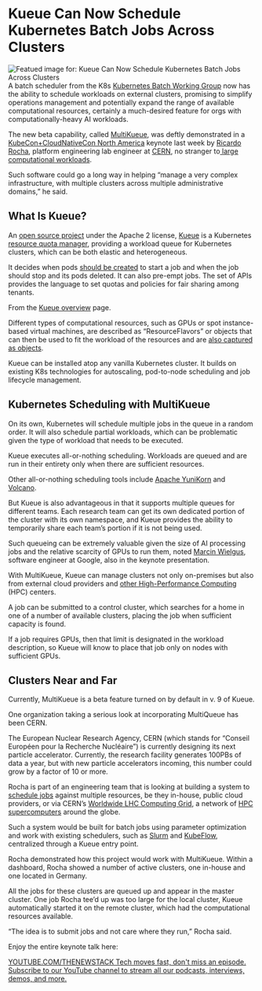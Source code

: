 # Kueue Can Now Schedule Kubernetes Batch Jobs Across Clusters
![Featued image for: Kueue Can Now Schedule Kubernetes Batch Jobs Across Clusters](https://cdn.thenewstack.io/media/2024/11/59ad16fe-kueue-1024x683.png)
A batch scheduler from the K8s [Kubernetes Batch Working Group](https://github.com/kubernetes/community/blob/master/wg-batch/README.md) now has the ability to schedule workloads on external clusters, promising to simplify operations management and potentially expand the range of available computational resources, certainly a much-desired feature for orgs with computationally-heavy AI workloads.

The new beta capability, called [MultiKueue](https://kueue.sigs.k8s.io/docs/concepts/multikueue/), was deftly demonstrated in a [KubeCon+CloudNativeCon North America](https://events.linuxfoundation.org/kubecon-cloudnativecon-north-america/) keynote last week by [Ricardo Rocha](https://ricardorocha.io/), platform engineering lab engineer at [CERN](https://home.cern/science/computing), no stranger to[ large computational workloads](https://thenewstack.io/how-cern-accelerates-with-kubernetes-helm-prometheus-and-coredns/).

Such software could go a long way in helping “manage a very complex infrastructure, with multiple clusters across multiple administrative domains,” he said.

## What Is Kueue?
An [open source project](https://github.com/kubernetes-sigs/kueue) under the Apache 2 license, [Kueue](https://kueue.sigs.k8s.io/) is a Kubernetes [resource quota manager](https://kueue.sigs.k8s.io/docs/overview/), providing a workload queue for Kubernetes clusters, which can be both elastic and heterogeneous.

It decides when pods [should be created](https://kueue.sigs.k8s.io/docs/concepts#admission) to start a job and when the job should stop and its pods deleted. It can also pre-empt jobs. The set of APIs provides the language to set quotas and policies for fair sharing among tenants.

From the [Kueue overview](https://kueue.sigs.k8s.io/docs/overview/) page.

Different types of computational resources, such as GPUs or spot instance-based virtual machines, are described as “ResourceFlavors” or objects that can then be used to fit the workload of the resources and are [also captured as objects](https://www.youtube.com/watch?v=HWTNCTaKZ_o).

Kueue can be installed atop any vanilla Kubernetes cluster. It builds on existing K8s technologies for autoscaling, pod-to-node scheduling and job lifecycle management.

## Kubernetes Scheduling with MultiKueue
On its own, Kubernetes will schedule multiple jobs in the queue in a random order. It will also schedule partial workloads, which can be problematic given the type of workload that needs to be executed.

Kueue executes all-or-nothing scheduling. Workloads are queued and are run in their entirety only when there are sufficient resources.

Other all-or-nothing scheduling tools include [Apache YuniKorn](https://yunikorn.apache.org/) and [Volcano](https://volcano.sh/en/).

But Kueue is also advantageous in that it supports multiple queues for different teams. Each research team can get its own dedicated portion of the cluster with its own namespace, and Kueue provides the ability to temporarily share each team’s portion if it is not being used.

Such queueing can be extremely valuable given the size of AI processing jobs and the relative scarcity of GPUs to run them, noted [Marcin Wielgus](https://github.com/mwielgus), software engineer at Google, also in the keynote presentation.

With MultiKueue, Kueue can manage clusters not only on-premises but also from external cloud providers and [other High-Performance Computing](https://link.springer.com/article/10.1007/s41781-020-00052-w) (HPC) centers.

A job can be submitted to a control cluster, which searches for a home in one of a number of available clusters, placing the job when sufficient capacity is found.

If a job requires GPUs, then that limit is designated in the workload description, so Kueue will know to place that job only on nodes with sufficient GPUs.

## Clusters Near and Far
Currently, MultiKueue is a beta feature turned on by default in v. 9 of Kueue.

One organization taking a serious look at incorporating MultiQueue has been CERN.

The European Nuclear Research Agency, CERN (which stands for “Conseil Européen pour la Recherche Nucléaire”) is currently designing its next particle accelerator. Currently, the research facility generates 100PBs of data a year, but with new particle accelerators incoming, this number could grow by a factor of 10 or more.

Rocha is part of an engineering team that is looking at building a system to [schedule jobs](https://arxiv.org/abs/2309.06782) against multiple resources, be they in-house, public cloud providers, or via CERN’s [Worldwide LHC Computing Grid](https://home.cern/science/computing/grid), a network of [HPC supercomputers](https://thenewstack.io/xs-colossus-supercomputer-changes-the-sc500-performance-game/) around the globe.

Such a system would be built for batch jobs using parameter optimization and work with existing schedulers, such as [Slurm](https://thenewstack.io/hpc-kubernetes-ai-training-on-3500-gpus/) and [KubeFlow](https://thenewstack.io/smooth-sailing-for-kubeflow-1-9-thanks-to-cncf-red-hat-support/), centralized through a Kueue entry point.

Rocha demonstrated how this project would work with MultiKueue. Within a dashboard, Rocha showed a number of active clusters, one in-house and one located in Germany.

All the jobs for these clusters are queued up and appear in the master cluster. One job Rocha tee’d up was too large for the local cluster, Kueue automatically started it on the remote cluster, which had the computational resources available.

“The idea is to submit jobs and not care where they run,” Rocha said.

Enjoy the entire keynote talk here:

[
YOUTUBE.COM/THENEWSTACK
Tech moves fast, don't miss an episode. Subscribe to our YouTube
channel to stream all our podcasts, interviews, demos, and more.
](https://youtube.com/thenewstack?sub_confirmation=1)